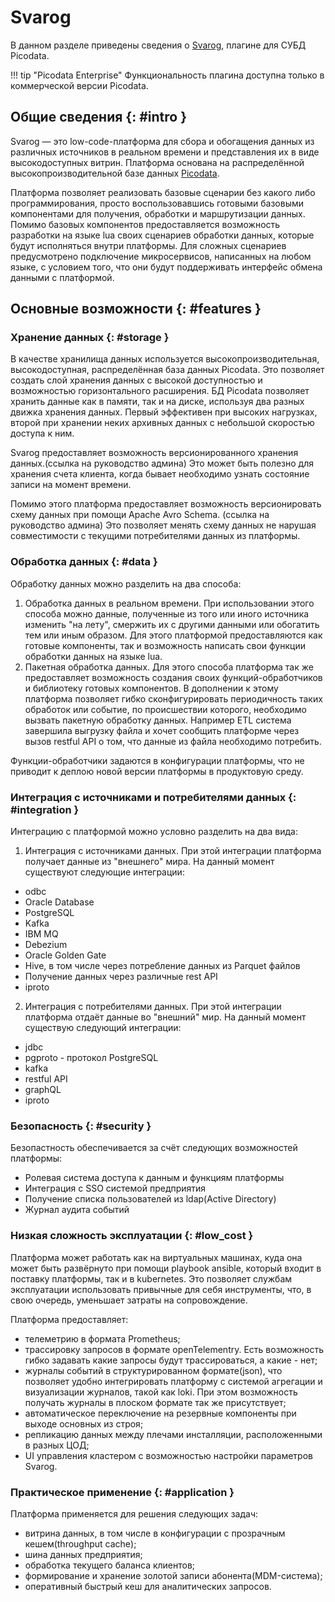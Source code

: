 # Svarog

В данном разделе приведены сведения о
[Svarog](https://git.picodata.io/picodata/Svarog), плагине для
СУБД Picodata.

!!! tip "Picodata Enterprise"
    Функциональность плагина доступна только в коммерческой версии Picodata.

## Общие сведения {: #intro }

Svarog — это low-code-платформа для сбора и обогащения данных из различных источников
в реальном времени и представления их в виде высокодоступных витрин. Платформа основана
на распределённой высокопроизводительной базе данных [Picodata](https://picodata.io/picodata/).

Платформа позволяет реализовать базовые сценарии без какого либо программирования, просто
воспользовавшись готовыми базовыми компонентами для получения, обработки и маршрутизации данных.
Помимо базовых компонентов предоставляется возможность разработки на языке lua своих сценариев
обработки данных, которые будут исполняться внутри платформы. Для сложных сценариев предусмотрено
подключение микросервисов, написанных на любом языке, с условием того, что они будут поддерживать
интерфейс обмена данными с платформой.

## Основные возможности {: #features }

### Хранение данных {: #storage }

В качестве хранилища данных используется высокопроизводительная, высокодоступная, распределённая
база данных Picodata. Это позволяет создать слой хранения данных с высокой доступностью и
возможностью горизонтального расширения. БД Picodata позволяет хранить данные как в памяти, так
и на диске, используя два разных движка хранения данных. Первый эффективен при высоких нагрузках,
второй при хранении неких архивных данных с небольшой скоростью доступа к ним.

Svarog предоставляет возможность версионированного хранения данных.(ссылка на руководство админа)
Это может быть полезно для хранения счета клиента, когда бывает необходимо узнать состояние записи на момент времени.

Помимо этого платформа предоставляет возможность версионировать схему данных при помощи Apache Avro Schema. (ссылка на руководство админа)
Это позволяет менять схему данных не нарушая совместимости с текущими потребителями данных из платформы.

### Обработка данных {: #data }

Обработку данных можно разделить на два способа:
1. Обработка данных в реальном времени. При использовании этого способа можно данные, полученные из того или иного источника
изменить "на лету", смержить их с другими данными или обогатить тем или иным образом. Для этого платформой предоставляются
как готовые компоненты, так и возможность написать свои функции обработки данных на языке lua.
1. Пакетная обработка данных. Для этого способа платформа так же предоставляет возможность создания своих функций-обработчиков
и библиотеку готовых компонентов. В дополнении к этому платформа позволяет гибко сконфигурировать периодичность таких обработок
или событие, по происшествии которого, необходимо вызвать пакетную обработку данных. Например ETL система завершила выгрузку файла
и хочет сообщить платформе через вызов restful API о том, что данные из файла необходимо потребить.

Функции-обработчики задаются в конфигурации платформы, что не приводит к деплою новой версии платформы в продуктовую среду.

### Интеграция с источниками и потребителями данных {: #integration }

Интеграцию с платформой можно условно разделить на два вида:
1. Интеграция с источниками данных. При этой интеграции платформа получает данные из "внешнего" мира.
   На данный момент существуют следующие интеграции:
  - odbc
  - Oracle Database
  - PostgreSQL
  - Kafka
  - IBM MQ
  - Debezium
  - Oracle Golden Gate
  - Hive, в том числе через потребление данных из Parquet файлов
  - Получение данных через различные rest API
  - iproto
2. Интеграция с потребителями данных. При этой интеграции платформа отдаёт данные во "внешний" мир.
   На данный момент существую следующий интеграции:
  - jdbc
  - pgproto - протокол PostgreSQL
  - kafka
  - restful API
  - graphQL
  - iproto

### Безопасность {: #security }

Безопастность обеспечивается за счёт  следующих возможностей платформы:
- Ролевая система доступа к данным и функциям платформы
- Интеграция с SSO системой предприятия
- Получение списка пользователей из ldap(Active Directory)
- Журнал аудита событий

### Низкая сложность эксплуатации {: #low_cost }

Платформа может работать как на виртуальных машинах, куда она может быть развёрнуто при помощи playbook ansible,
который входит в поставку платформы, так и в kubernetes. Это позволяет службам эксплуатации использовать привычные
для себя инструменты, что, в свою очередь, уменьшает затраты на сопровождение.

Платформа предоставляет:
- телеметрию в формата Prometheus;
- трассировку запросов в формате openTelementry. Есть возможность гибко задавать какие запросы будут трассироваться,
  а какие - нет;
- журналы событий в структурированном формате(json), что позволяет удобно интегрировать платформу с системой агрегации
  и визуализации журналов, такой как loki. При этом возможность получать журналы в плоском формате так же присутствует;
- автоматическое переключение на резервные компоненты при выходе основных из строя;
- репликацию данных между плечами инсталляции, расположенными в разных ЦОД;
- UI управления кластером с возможностью настройки параметров Svarog.

### Практическое применение {: #application }

Платформа применяется для решения следующих задач:
- витрина данных, в том числе в конфигурации с прозрачным кешем(throughput cache);
- шина данных предприятия;
- обработка текущего баланса клиентов;
- формирование и хранение золотой записи абонента(MDM-система);
- оперативный быстрый кеш для аналитических запросов.
